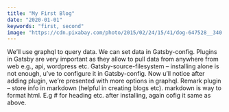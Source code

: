 ```yaml
---
title: "My First Blog"
date: "2020-01-01"
keywords: "first, second"
image: "https://cdn.pixabay.com/photo/2015/02/24/15/41/dog-647528__340.jpg"
---
```


We’ll use graphql to query data. We can set data in Gatsby-config. Plugins in Gatsby are very important as they allow to pull data from anywhere from web e.g., api, wordpress etc.
Gatsby-source-filesystem – installing alone is not enough, u’ve to configure it in Gatsby-config. Now u’ll notice after adding plugin, we’re presented with more options in graphql.
Remark plugin – store info in markdown (helpful in creating blogs etc). markdown is way to format html. E.g # for heading etc. after installing, again cofig it same as above.
